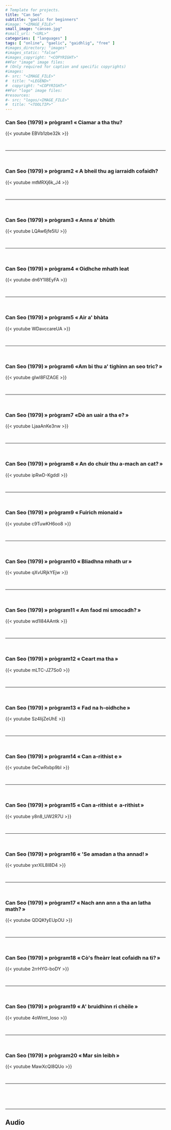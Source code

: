 ```yaml
---
# Template for projects.
title: "Can Seo"
subtitle: "gaelic for beginners"
#image: "<IMAGE_FILE>"
small_image: "canseo.jpg"
#small_url: "<URL>"
categories: [ "languages" ]
tags: [ "online", "gaelic", "gaidhlig", "free" ]
#images_directory; "images"
#images_static: "false"
#images_copyright: "<COPYRIGHT>"
##For "image" image files:
# (Only required for caption and specific copyrights)
#images:
#- src: "<IMAGE_FILE>"
#  title: "<LEGEND>"
#  copyright: "<COPYRIGHT>"
##For "logo" image files:
#resources:
#- src: "logos/<IMAGE_FILE>"
#  title: "<TOOLTIP>"
---
```


### Can Seo (1979) » prògram1 « Ciamar a tha thu?  

{{< youtube EBVb1zbe32k >}}  

<br>

---
&nbsp;


### Can Seo (1979) » prògram2 « A bheil thu ag iarraidh cofaidh?  

{{< youtube mtMRXj6k_J4 >}}  

<br>

---
&nbsp;


### Can Seo (1979) » prògram3 « Anns a' bhùth  

{{< youtube LQAw6jfe5lU >}}  

<br>

---
&nbsp;

### Can Seo (1979) » prògram4 « Oidhche mhath leat  

{{< youtube dn6Y1I8EyFA >}}  

<br>

---
&nbsp;


### Can Seo (1979) » prògram5 « Air a' bhàta  

{{< youtube WDavccareUA >}}  

<br>

---

<br>

### Can Seo (1979) » prògram6 «Am bi thu a' tighinn an seo tric? »   

{{< youtube gIwl8FIZAGE >}}  

<br>

---

<br>

### Can Seo (1979) » prògram7 «Dè an uair a tha e? »   

{{< youtube LjaaAnKe3nw >}}  

<br>

---

<br>

### Can Seo (1979) » prògram8 « An do chuir thu a-mach an cat? »   

{{< youtube ipRwD-KgddI >}}  

<br>

---

<br>

### Can Seo (1979) » prògram9 « Fuirich mionaid »   

{{< youtube c9TuwKH6oo8 >}}  

<br>

---

<br>

### Can Seo (1979) » prògram10 « Bliadhna mhath ur »   

{{< youtube qXvURjkYEjw >}}  

<br>

---

<br>

### Can Seo (1979) » prògram11 « Am faod mi smocadh? »   

{{< youtube wd1l84AAntk >}}  

<br>

---

<br>

### Can Seo (1979) » prògram12 « Ceart ma tha »   

{{< youtube mLTC-JZ7So0 >}}  

<br>

---

<br>

### Can Seo (1979) » prògram13 « Fad na h-oidhche »   

{{< youtube Sz4IijZeUhE >}}  

<br>

---

<br>

### Can Seo (1979) » prògram14 « Can a-rithist e »   

{{< youtube 0eCwRxbp9bI >}}  

<br>

---

<br>

### Can Seo (1979) » prògram15 « Can a-rithist e  a-rithist »   

{{< youtube y8n8_UW2R7U >}}  

<br>

---

<br>

### Can Seo (1979) » prògram16 « 'Se amadan a tha annad! »   

{{< youtube yxrXlL8I8D4 >}}  

<br>

---

<br>

### Can Seo (1979) » prògram17 « Nach ann ann a tha an latha math? »   

{{< youtube QDQKfyEUpOU >}}  

<br>

---

<br>

### Can Seo (1979) » prògram18 « Cò's fheàrr leat cofaidh na tì? »   

{{< youtube 2rrHYG-boDY >}}  

<br>

---

<br>

### Can Seo (1979) » prògram19 « A' bruidhinn ri chèile »   

{{< youtube 4oWimt_Ioso >}}  

<br>

---

<br>

### Can Seo (1979) » prògram20 « Mar sin leibh »   

{{< youtube MawXcQl8QUo >}}  

<br>

---

<br>
<br>
<br>

---

## Audio  


 
